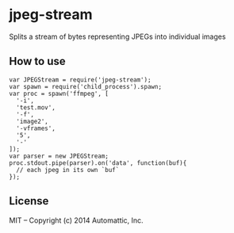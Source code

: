 
# jpeg-stream

Splits a stream of bytes representing JPEGs into individual images

## How to use

```
var JPEGStream = require('jpeg-stream');
var spawn = require('child_process').spawn;
var proc = spawn('ffmpeg', [
  '-i',
  'test.mov',
  '-f',
  'image2',
  '-vframes',
  '5',
  '-'
]);
var parser = new JPEGStream;
proc.stdout.pipe(parser).on('data', function(buf){
  // each jpeg in its own `buf`
});
```

## License

MIT – Copyright (c) 2014 Automattic, Inc.
